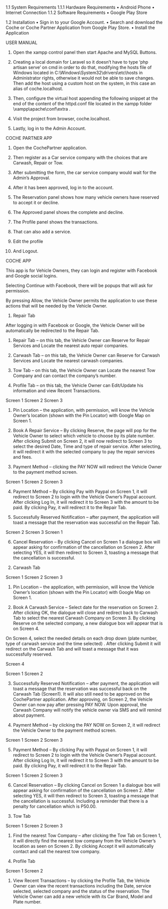 1.1	System Requirements
1.1.1 Hardware Requirements
•	Android Phone
•	Internet Connection
       1.1.2 Software Requirements
•	Google Play Store

1.2	Installation
•	Sign in to your Google Account.
•	Search and download the Coche or Coche Partner Application from Google Play Store.
•	Install the Application


USER MANUAL

1.	Open the xampp control panel then start Apache and MySQL Buttons.

2.	Creating a local domain for Laravel so it doesn’t have to type ‘php artisan serve’ on cmd in order to do that, modifying the hosts file of Windows located in C:\Windows\System32\drivers\etc\hosts in Administrator rights, otherwise it would not be able to save changes. Then add the host using a custom host on the system, in this case an alias of coche.localhost.

3.	Then, configure the virtual host appending the following snippet at the end of the content of the httpd.conf	file located in the xampp folder \xampp\apache\conf\extra	.



4.	Visit the project from browser, coche.localhost.


5.	Lastly, log in to the Admin Account.




COCHE PARTNER APP

1.	Open the CochePartner application.




2.	Then register as a Car service company with the choices that are Carwash, Repair or Tow.



3.	After submitting the form, the car service company would wait for the Admin’s Approval.

4.	After it has been approved, log in to the account. 


5.	The Reservation panel shows how many vehicle owners have reserved to accept it or decline.



6.	The Approved panel shows the complete and decline.


7.	The Profile panel shows the transactions.


8.	That can also add a service.



9.	Edit the profile

 
10.	And Logout.


 

COCHE APP

This app is for Vehicle Owners, they can login and register with Facebook and Google social logins. 

Selecting Continue with Facebook, there will be popups that will ask for permission.


        

By pressing Allow, the Vehicle Owner permits the application to use these actions that will be needed by the Vehicle Owner.






1. Repair Tab

 


After logging in with Facebook or Google, the Vehicle Owner will be automatically be redirected to the Repair Tab.

1. Repair Tab – on this tab, the Vehicle Owner can Reserve for Repair Services and Locate the nearest auto repair companies. 

2. Carwash Tab – on this tab, the Vehicle Owner can Reserve for Carwash Services and Locate the nearest carwash companies.

3. Tow Tab – on this tab, the Vehicle Owner can Locate the nearest Tow Company and can contact the company’s number.

4. Profile Tab – on this tab, the Vehicle Owner can Edit/Update his information and view Recent Transactions. 
 








      
Screen 1            Screen 2				Screen 3

1)	Pin Location –  the application, with permission, will know the Vehicle Owner’s location (shown with the Pin Locator) with Google Map on Screen 1. 

2)	Book A Repair Service – By clicking Reserve, the page will pop for the Vehicle Owner to select which vehicle to choose by its plate number. After clicking Submit on Screen 2, it will now redirect to Screen 3 to select the desired Date, Time and type of repair service. After selecting, it will redirect it with the selected company to pay the repair services and fees.






3)	Payment Method – clicking the PAY NOW will redirect the Vehicle Owner to the payment method screen.














       

Screen 	1				  Screen 2					Screen 3

4)	Payment Method  – By clicking Pay with Paypal on Screen 1, it will redirect to Screen 2 to login with the Vehicle Owner’s Paypal account. After clicking Log In, it will redirect it to Screen 3 with the amount to be paid. By clicking Pay, it will redirect it to the Repair Tab.


5)	Successfully Reserved Notification – after payment, the application will toast a message that the reservation was successful on the Repair Tab. 


















Screen 2				Screen 3			    	Screen 1

6)	Cancel Reservation – By clicking Cancel on Screen 1 a dialogue box will appear asking for confirmation of the cancellation on Screen 2. After selecting YES, it will then redirect to Screen 3, toasting a message that the cancellation is successful.


2. Carwash Tab

       
Screen 1				Screen 2					Screen 3

1)	Pin Location –  the application, with permission, will know the Vehicle Owner’s location (shown with the Pin Locator) with Google Map on Screen 1. 

2)	Book A Carwash Service – Select date for the reservation on Screen 2. After clicking OK, the dialogue will close and redirect back to Carwash Tab to select the nearest Carwash Company on Screen 3. By clicking Reserve on the selected company, a new dialogue box will appear that is on Screen 4. 

On Screen 4, select the needed details on each drop down (plate number, type of carwash service and the time selected) . After clicking Submit it will redirect on the Carwash Tab and will toast a message that it was successfully reserved.



Screen 4

          
Screen 1								Screen 2

3)	Successfully Reserved Notification – after payment, the application will toast a message that the reservation was successful back on the Carwash Tab (Screen1). It will also still need to be approved on the CochePartner application. After approving, on Screen 2, the Vehicle Owner can now pay after pressing PAY NOW. Upon approval, the Carwash Company will notify the vehicle owner via SMS and will remind about payment.

4)	Payment Method – by clicking the PAY NOW on Screen 2, it will redirect the Vehicle Owner to the payment method screen.

       

Screen 	1				  Screen 2					Screen 3

5)	Payment Method  – By clicking Pay with Paypal on Screen 1, it will redirect to Screen 2 to login with the Vehicle Owner’s Paypal account. After clicking Log In, it will redirect it to Screen 3 with the amount to be paid. By clicking Pay, it will redirect it to the Repair Tab.

       
Screen 1					Screen 2				Screen 3

6)	Cancel Reservation – By clicking Cancel on Screen 1 a dialogue box will appear asking for confirmation of the cancellation on Screen 2. After selecting YES, it will then redirect to Screen 3, toasting a message that the cancellation is successful. Including a reminder that there is a penalty for cancellation which is P50.00.





3.  Tow Tab

       
Screen 1					Screen 2				Screen 3

1) Find the nearest Tow Company  – after clicking the Tow Tab on Screen 1, it will directly find the nearest tow company from the Vehicle Owner’s location as seen on Screen 2. By clicking Accept it will automatically contact and call the nearest tow company. 



4. Profile Tab


     
Screen 1							Screen 2

1) View Recent Transactions  – by clicking the Profile Tab, the Vehicle Owner can view the recent transactions including the Date, service selected, selected company and the status of the reservation. The Vehicle Owner can add a new vehicle with its Car Brand, Model and Plate number.


